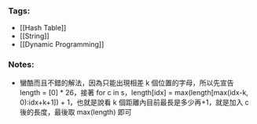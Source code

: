 ### Tags:
- [[Hash Table]]
- [[String]]
- [[Dynamic Programming]]
### Notes:
- 蠻酷而且不錯的解法，因為只能出現相差 k 個位置的字母，所以先宣告 length = [0] * 26，接著 for c in s，length[idx] = max(length[max(idx-k, 0):idx+k+1]) + 1，也就是說看 k 個距離內目前最長是多少再+1，就是加入 c 後的長度，最後取 max(length) 即可